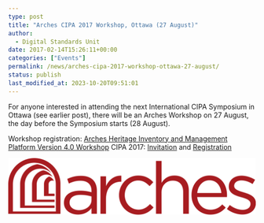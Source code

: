 ```yaml
---
type: post
title: "Arches CIPA 2017 Workshop, Ottawa (27 August)"
author:
  - Digital Standards Unit
date: 2017-02-14T15:26:11+00:00
categories: ["Events"]
permalink: /news/arches-cipa-2017-workshop-ottawa-27-august/
status: publish
last_modified_at: 2023-10-20T09:51:01
---
```


For anyone interested in attending the next International CIPA Symposium in Ottawa (see earlier post), there will be an 
Arches Workshop on 27 August, the day before the Symposium starts (28 August). 

Workshop registration: [Arches Heritage Inventory and Management Platform Version 4.0 Workshop](http://archesproject.org/arches-cipa-2017-workshop-registration-form/) 
CIPA 2017: [Invitation](http://www.cipaottawa.org/about-2/) and [Registration](http://www.cipaottawa.org/gallery-9/) 

![Arches Project](../../images/arches-logo-no-tm.svg)
